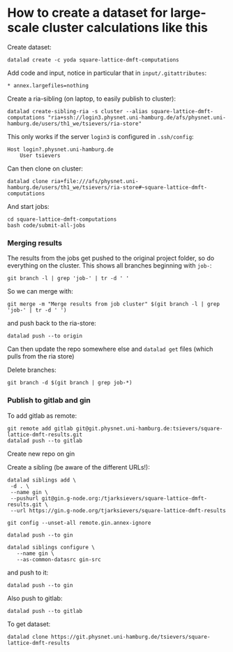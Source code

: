 # How to create a dataset for large-scale cluster calculations like this

Create dataset:
```shell
datalad create -c yoda square-lattice-dmft-computations
```

Add code and input, notice in particular that in `input/.gitattributes`:
```shell
* annex.largefiles=nothing
```
Create a ria-sibling (on laptop, to easily publish to cluster):
```shell
datalad create-sibling-ria -s cluster --alias square-lattice-dmft-computations "ria+ssh://login3.physnet.uni-hamburg.de/afs/physnet.uni-hamburg.de/users/th1_we/tsievers/ria-store"
```
This only works if the server `login3` is configured in `.ssh/config`:
```shell
Host login?.physnet.uni-hamburg.de
	User tsievers
```

Can then clone on cluster:
```shell
datalad clone ria+file:///afs/physnet.uni-hamburg.de/users/th1_we/tsievers/ria-store#~square-lattice-dmft-computations
```

And start jobs:
```shell
cd square-lattice-dmft-computations
bash code/submit-all-jobs
```

### Merging results

The results from the jobs get pushed to the original project folder, so do everything on the cluster.
This shows all branches beginning with `job-`:
```shell
git branch -l | grep 'job-' | tr -d ' '
```

So we can merge with:
```shell
git merge -m "Merge results from job cluster" $(git branch -l | grep 'job-' | tr -d ' ')
```
and push back to the ria-store:
```shell
datalad push --to origin
```
Can then update the repo somewhere else and `datalad get` files (which pulls from the ria store)

Delete branches:
```shell
git branch -d $(git branch | grep job-*)
```

### Publish to gitlab and gin

To add gitlab as remote:
```shell
git remote add gitlab git@git.physnet.uni-hamburg.de:tsievers/square-lattice-dmft-results.git
datalad push --to gitlab 
```

Create new repo on gin

Create a sibling (be aware of the different URLs!):
```shell
datalad siblings add \
 -d . \
 --name gin \
 --pushurl git@gin.g-node.org:/tjarksievers/square-lattice-dmft-results.git \
 --url https://gin.g-node.org/tjarksievers/square-lattice-dmft-results
```

```shell
git config --unset-all remote.gin.annex-ignore
```

```shell
datalad push --to gin
```

```shell
datalad siblings configure \
   --name gin \
   --as-common-datasrc gin-src
```

and push to it:
```shell
datalad push --to gin
```

Also push to gitlab:
```shell
datalad push --to gitlab
```

To get dataset:
```shell
datalad clone https://git.physnet.uni-hamburg.de/tsievers/square-lattice-dmft-results
```
